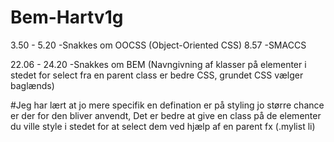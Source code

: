 # Bem-Hartv1g
3.50 - 5.20 -Snakkes om OOCSS (Object-Oriented CSS)
8.57 -SMACCS

22.06 - 24.20 -Snakkes om BEM (Navngivning af klasser på elementer i stedet for select fra en parent class er bedre CSS, grundet CSS vælger baglænds)

#Jeg har lært at jo mere specifik en defination er på styling jo større chance er der for den bliver anvendt, Det er bedre at give en class på de elementer du ville style i stedet for at select dem ved hjælp af en parent fx (.mylist li)
